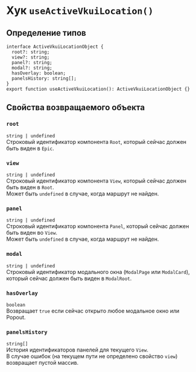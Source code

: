 # Хук `useActiveVkuiLocation()`

## Определение типов
```tsx
interface ActiveVkuiLocationObject {
  root?: string;
  view?: string;
  panel?: string;
  modal?: string;
  hasOverlay: boolean;
  panelsHistory: string[];
}
export function useActiveVkuiLocation(): ActiveVkuiLocationObject {}
```
## Свойства возвращаемого объекта
### `root`
`string | undefined`\
Строковый идентификатор компонента `Root`,
который сейчас должен быть виден в `Epic`.

### `view`
`string | undefined`\
Строковый идентификатор компонента `View`,
который сейчас должен быть виден в `Root`.\
Может быть `undefined` в случае, когда маршрут не найден.

### `panel`
`string | undefined`\
Строковый идентификатор компонента `Panel`,
который сейчас должен быть виден во `View`.\
Может быть `undefined` в случае, когда маршрут не найден.

### `modal`
`string | undefined`\
Строковый идентификатор модального окна (`ModalPage` или `ModalCard`),
который сейчас должен быть виден в `ModalRoot`.

### `hasOverlay`
`boolean`\
Возвращает `true` если сейчас открыто любое модальное окно или Popout.

### `panelsHistory`
`string[]`\
История идентификаторов панелей для текущего `View`.\
В случае ошибок (на текущем пути не определено свойство `view`) возвращает пустой массив.
